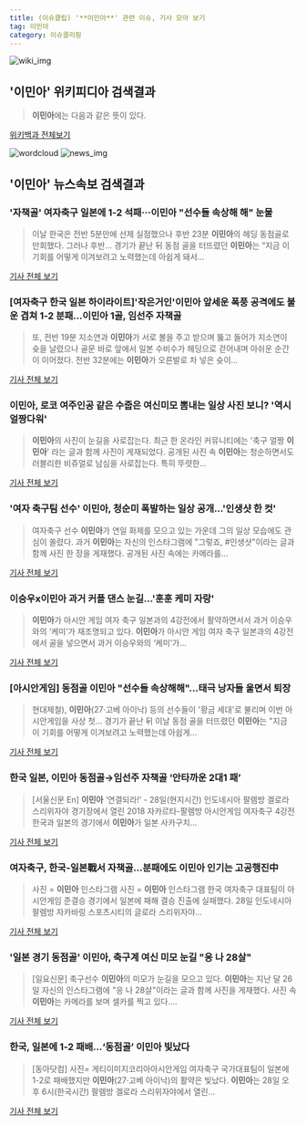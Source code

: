 ```yaml
---
title: (이슈클립) '**이민아**' 관련 이슈, 기사 모아 보기
tag: 이민아
category: 이슈클리핑
---
```

![wiki_img](https://user-images.githubusercontent.com/42597476/44503234-41136a80-a6d0-11e8-9071-6fc6418eafe4.png)
## **'**이민아**'** 위키피디아 검색결과
>**이민아**에는 다음과 같은 뜻이 있다.

<a href="https://ko.wikipedia.org/wiki/이민아" target="_blank">위키백과 전체보기</a>

![wordcloud](https://s3.ap-northeast-2.amazonaws.com/lyrics101-wordcloud/2018-08-29-1535491160.png)
![news_img](https://user-images.githubusercontent.com/42597476/44507050-1206f400-a6e4-11e8-8d98-7ffbfebb353f.png)
## **'**이민아**'** 뉴스속보 검색결과
### '자책골' 여자축구 일본에 1-2 석패···**이민아** "선수들 속상해 해" 눈물

>이날 한국은 전반 5분만에 선제 실점했으나 후반 23분 **이민아**의 헤딩 동점골로 만회했다. 그러나 후반... 경기가 끝난 뒤 동점 골을 터뜨렸던 **이민아**는 “지금 이 기회를 어떻게 이겨보려고 노력했는데 아쉽게 돼서...

<a href="http://www.sedaily.com/NewsView/1S3JQTX7Q1" target="_blank">기사 전체 보기</a>

### [여자축구 한국 일본 하이라이트]'작은거인'**이민아** 앞세운 폭풍 공격에도 불운 겹쳐 1-2 분패…**이민아** 1골, 임선주 자책골

>또, 전반 19분 지소연과 **이민아**가 서로 볼을 주고 받으며 뚫고 들어가 지소연이 슛을 날렸으나 골문 바로 앞에서 일본 수비수가 헤딩으로 걷어내며 아쉬운 순간이 이어졌다. 전반 32분에는 **이민아**가 오른발로 차 넣은 슛이...

<a href="http://leaders.asiae.co.kr/news/articleView.html?idxno=73207" target="_blank">기사 전체 보기</a>

### **이민아**, 로코 여주인공 같은 수줍은 여신미모 뽐내는 일상 사진 보니? '역시 얼짱다워'

>**이민아**의 사진이 눈길을 사로잡는다. 최근 한 온라인 커뮤니티에는 '축구 얼짱 **이민아**' 라는 글과 함께 사진이 게재되었다. 공개된 사진 속 **이민아**는 청순하면서도 러블리한 비쥬얼로 남심을 사로잡는다. 특히 뚜렷한...

<a href="http://www.joongdo.co.kr/main/view.php?key=20180829000139321" target="_blank">기사 전체 보기</a>

### '여자 축구팀 선수' **이민아**, 청순미 폭발하는 일상 공개…'인생샷 한 컷'

>여자축구 선수 **이민아**가 연일 화제를 모으고 있는 가운데 그의 일상 모습에도 관심이 쏠렸다. 과거 **이민아**는 자신의 인스타그램에 "그렇죠, #인생샷"이라는 글과 함께 사진 한 장을 게재했다. 공개된 사진 속에는 카메라를...

<a href="http://www.topstarnews.net/news/articleView.html?idxno=472735" target="_blank">기사 전체 보기</a>

### 이승우x**이민아** 과거 커플 댄스 눈길…'훈훈 케미 자랑'

>**이민아**가 아시안 게임 여자 축구 일본과의 4강전에서 활약하면서서 과거 이승우와의 ‘케미’가 재조명되고 있다. **이민아**가 아시안 게임 여자 축구 일본과의 4강전에서 골을 넣으면서 과거 이승우와의 ‘케미’가...

<a href="http://www.kookje.co.kr/news2011/asp/newsbody.asp?code=0600&key=20180829.99099013332" target="_blank">기사 전체 보기</a>

### [아시안게임] 동점골 **이민아** "선수들 속상해해"…태극 낭자들 울면서 퇴장

>현대제철), **이민아**(27·고베 아이낙) 등의 선수들이 '황금 세대'로 불리며 이번 아시안게임을 사상 첫... 경기가 끝난 뒤 이날 동점 골을 터뜨렸던 **이민아**는 "지금 이 기회를 어떻게 이겨보려고 노력했는데 아쉽게...

<a href="http://app.yonhapnews.co.kr/YNA/Basic/SNS/r.aspx?c=AKR20180828175000007&did=1195m" target="_blank">기사 전체 보기</a>

### 한국 일본, **이민아** 동점골→임선주 자책골 ‘안타까운 2대1 패’

>[서울신문 En] **이민아** ‘연결되라!’ - 28일(현지시간) 인도네시아 팔렘방 겔로라 스리위자야 경기장에서 열린 2018 자카르타-팔렘방 아시안게임 여자축구 4강전 한국과 일본의 경기에서 **이민아**가 일본 사카구치...

<a href="http://en.seoul.co.kr/news/newsView.php?id=20180828500133&wlog_tag3=naver" target="_blank">기사 전체 보기</a>

### 여자축구, 한국-일본戰서 자책골…분패에도 **이민아** 인기는 고공행진中

>사진 = **이민아** 인스타그램 사진 = **이민아** 인스타그램 한국 여자축구 대표팀이 아시안게임 준결승 경기에서 일본에 패해 결승 진출에 실패했다. 28일 인도네시아 팔렘방 자카바링 스포츠시티의 글로라 스리위자야...

<a href="http://www.sjbnews.com/news/articleView.html?idxno=616864" target="_blank">기사 전체 보기</a>

### '일본 경기 동점골' **이민아**, 축구계 여신 미모 눈길 "응 나 28살"

>[일요신문] 축구선수 **이민아**의 미모가 눈길을 모으고 있다.   **이민아**는 지난 달 26일 자신의 인스타그램에 "응 나 28살"이라는 글과 함께 사진을 게재했다.   사진 속 **이민아**는 카메라를 보며 셀카를 찍고 있다....

<a href="http://ilyo.co.kr/?ac=article_view&entry_id=307964" target="_blank">기사 전체 보기</a>

### 한국, 일본에 1-2 패배…‘동점골’ **이민아** 빛났다

>[동아닷컴] 사진= 게티이미지코리아아시안게임 여자축구 국가대표팀이 일본에 1-2로 패배했지만 **이민아**(27·고베 아이낙)의 활약은 빛났다. **이민아**는 28일 오후 6시(한국시간) 팔렘방 겔로라 스리위자야에서 열린...

<a href="http://news.donga.com/3/all/20180828/91722073/2" target="_blank">기사 전체 보기</a>


